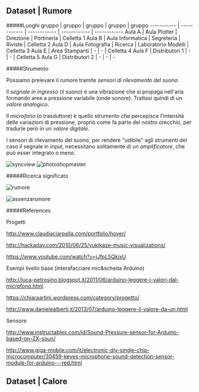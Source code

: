## Dataset | Rumore

#####Luoghi
gruppo | gruppo | gruppo | gruppo | gruppo
----------- | ------------ | ------------ | ------------ | ------------
Aula A | Aula Plotter | Direzione | Portineria | Celletta 1 
Aula B | Aula Informatica | Segreteria | Riviste | Celletta 2
Aula D | Aula Fotografia | Ricerca | Laboratorio Modelli | Celletta 3
Aula E | Area Stampanti  | - | - | Celletta 4
Aula F | Distributori 1 | - | - | Celletta 5
Aula G | Distributori 2 | - | - | -

#####Strumento

Possiamo prelevare il rumore tramite _sensori di rilevamento del suono_.

Il _segnale in ingresso_ (il suono) è una vibrazione che si propaga nell'aria formando aree a pressione variabile (onde sonore). Trattasi quindi di un _valore analogico_.

Il _microfono_ (o trasduttore) è quello strumento che percepisce l'intensità delle variazioni di pressione, proprio come fa parte del nostro orecchio, per tradurle però in un _valore digitale_.

I sensori di rilevamento del suono, per rendere "udibile" agli strumenti del caso il segnale in input, necessitano solitamente di un _amplificatore_, che può esser integrato o meno.

![syncview](http://i.imgur.com/OIBm5vt.jpg?1)
![photoshopmaster](http://i.imgur.com/GuZEYaE.jpg?1)

#####Ricerca significato

![rumore](http://i.imgur.com/eeZg84x.jpg?1)

![assenzarumore](http://i.imgur.com/eeZg84x.jpg?1)

#####References

Progetti

http://www.claudiaciarpella.com/portfolio/hover/

http://hackaday.com/2010/06/25/yukikaze-music-visualizations/

https://www.youtube.com/watch?v=jJfpL5QkixU

Esempi livello base (interafacciare mic&scheda Arduino)

http://luca-petrosino.blogspot.it/2011/06/arduino-leggere-i-valori-dal-microfono.html

https://chiaraartini.wordpress.com/category/progetto/

http://www.danielealberti.it/2013/07/arduino-leggere-il-valore-da-un.html

Sensore

http://www.instructables.com/id/Sound-Pressure-sensor-for-Arduino-based-on-ZX-soun/

http://www.giga-mobile.com/it/electronic-diy-single-chip-microcomputer/30459-keyes-microphone-sound-detection-sensor-module-for-arduino---red.html

## Dataset | Calore

